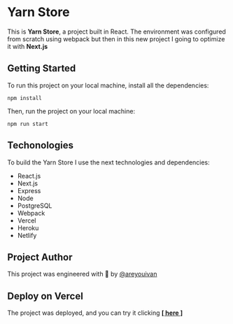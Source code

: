 # Yarn Store

This is **Yarn Store**, a project built in React.
The environment was configured from scratch using webpack but then in this new project I going to optimize it with **Next.js**

## Getting Started

To run this project on your local machine, install all the dependencies:
```
npm install
```
Then, run the project on your local machine:
```
npm run start
```
## Techonologies
To build the Yarn Store I use the next technologies and dependencies:
- React.js
- Next.js
- Express
- Node
- PostgreSQL
- Webpack
- Vercel
- Heroku
- Netlify

## Project Author
This project was engineered with 💚 by [@areyouivan](https://github.com/areyouivan)



## Deploy on Vercel
The project was deployed, and you can try it clicking [**[ here ]**](https://areyouivan.com)

